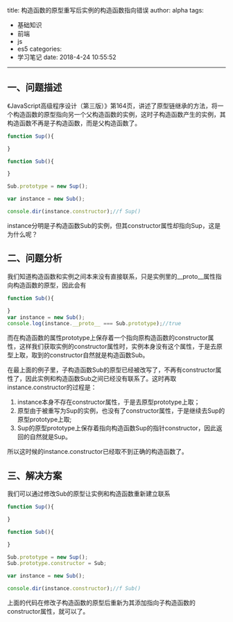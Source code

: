 title: 构造函数的原型重写后实例的构造函数指向错误
author: alpha
tags:
  - 基础知识
  - 前端
  - js
  - es5
categories:
  - 学习笔记
date: 2018-4-24 10:55:52
---
<!--以下是正文-->
## 一、问题描述
《JavaScript高级程序设计（第三版）》第164页，讲述了原型链继承的方法，将一个构造函数的原型指向另一个父构造函数的实例，这时子构造函数产生的实例，其构造函数不再是子构造函数，而是父构造函数了。
<!--more-->
``` javascript
function Sup(){

}

function Sub(){

}

Sub.prototype = new Sup();

var instance = new Sub();

console.dir(instance.constructor);//f Sup()
```

instance分明是子构造函数Sub的实例，但其constructor属性却指向Sup，这是为什么呢？

## 二、问题分析

我们知道构造函数和实例之间本来没有直接联系，只是实例里的__proto__属性指向构造函数的原型，因此会有

``` javascript
function Sub(){

}
var instance = new Sub();
console.log(instance.__proto__ === Sub.prototype);//true
```
而在构造函数的属性prototype上保存着一个指向原构造函数的constructor属性，这样我们获取实例的constructor属性时，实例本身没有这个属性，于是去原型上取，取到的constructor自然就是构造函数Sub。

在最上面的例子里，子构造函数Sub的原型已经被改写了，不再有constructor属性了，因此实例和构造函数Sub之间已经没有联系了。这时再取instance.constructor的过程是：

 1. instance本身不存在constructor属性，于是去原型prototype上取；
 2. 原型由于被重写为Sup的实例，也没有了constructor属性，于是继续去Sup的原型prototype上取;
 3. Sup的原型prototype上保存着指向构造函数Sup的指针constructor，因此返回的自然就是Sup。

所以这时候的instance.constructor已经取不到正确的构造函数了。
## 三、解决方案
我们可以通过修改Sub的原型让实例和构造函数重新建立联系

``` javascript
function Sup(){

}

function Sub(){

}

Sub.prototype = new Sup();
Sub.prototype.constructor = Sub;

var instance = new Sub();

console.dir(instance.constructor);//f Sub()
```
上面的代码在修改子构造函数的原型后重新为其添加指向子构造函数的constructor属性，就可以了。